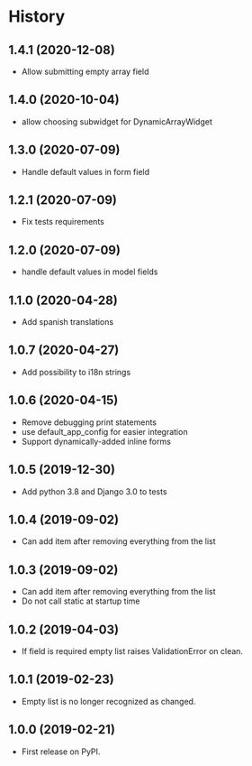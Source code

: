 # History

## 1.4.1 (2020-12-08)

  - Allow submitting empty array field

## 1.4.0 (2020-10-04)

  - allow choosing subwidget for DynamicArrayWidget

## 1.3.0 (2020-07-09)

  - Handle default values in form field

## 1.2.1 (2020-07-09)

  - Fix tests requirements

## 1.2.0 (2020-07-09)

  - handle default values in model fields

## 1.1.0 (2020-04-28)

  - Add spanish translations

## 1.0.7 (2020-04-27)

  - Add possibility to i18n strings

## 1.0.6 (2020-04-15)

  - Remove debugging print statements
  - use default_app_config for easier integration
  - Support dynamically-added inline forms

## 1.0.5 (2019-12-30)

  - Add python 3.8 and Django 3.0 to tests

## 1.0.4 (2019-09-02)

  - Can add item after removing everything from the list

## 1.0.3 (2019-09-02)

  - Can add item after removing everything from the list
  - Do not call static at startup time

## 1.0.2 (2019-04-03)

  - If field is required empty list raises ValidationError on clean.

## 1.0.1 (2019-02-23)

  - Empty list is no longer recognized as changed.


## 1.0.0 (2019-02-21)

  - First release on PyPI.
